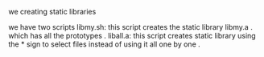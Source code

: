 we creating static libraries

we have two scripts
libmy.sh: this script creates the static library libmy.a . which has all the prototypes .
liball.a: this script creates  static library using the * sign to select files instead of using it all one by one .
